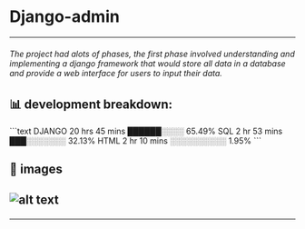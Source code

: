 # Django-admin
<hr>
<h6>The project had alots of phases, the first phase involved understanding and implementing a django framework that would store all data in a database and provide a web interface for users to input their data. <h6>
<h2>📊 development breakdown: </h2>
```text
DJANGO       20 hrs 45 mins       ██████░░░░     65.49%
SQL          2 hr 53 mins         ███░░░░░░░     32.13%
HTML         2 hr 10 mins         ░░░░░░░░░░     1.95%
```

<h2>📝 images<h2>

![alt text](https://astra.icu/saepng.png)
<hr>
